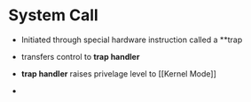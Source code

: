 # System Call
* Initiated through special hardware instruction called a **trap
* transfers control to **trap handler**
* **trap handler** raises privelage level to [[Kernel Mode]]

* 
